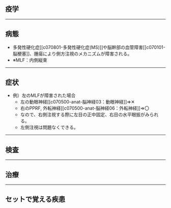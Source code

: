 ## 疫学
---
## 病態
- 多発性硬化症[[c070801-多発性硬化症(MS)]]や脳幹部の血管障害[[c070101-脳梗塞]]、腫瘍により側方注視のメカニズムが障害される。
- ※MLF：内側縦束
---
## 症状
- 例）左のMLFが障害された場合
	- 左の動眼神経[[c070500-anat-脳神経03：動眼神経]]⇒✕
	- 右のPPRF, 外転神経[[c070500-anat-脳神経06：外転神経]]⇒〇
	- なので、右側注視する際に左目の正中固定、右目の水平眼振がみられる。
	- 左側注視は問題なくできる。
---
## 検査
---
## 治療
---
## セットで覚える疾患
